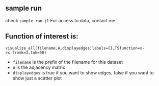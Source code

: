 ## sample run
check `sample_run.jl`
For access to data, contact me

## Function of interest is:
`visualize_all(filename,A,displayedges;labels=[],TSfunction=x->x,fromk=3,tok=50)`
- `filename` is the prefix of the filename for this dataset
- `A` is the adjacency matrix
- `displayedges` is true if you want to show edges, false if you want to show just a scatter plot